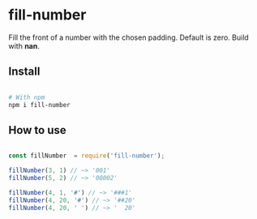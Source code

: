 # fill-number 

Fill the front of a number with the chosen padding. Default is zero. Build with __nan__.

## Install 

```sh

# With npm 
npm i fill-number

```

## How to use 

```js 

const fillNumber  = require('fill-number');

fillNumber(3, 1) // ~> '001'
fillNumber(5, 2) // ~> '00002'

fillNumber(4, 1, '#') // ~> '###1'
fillNumber(4, 20, '#') // ~> '##20'
fillNumber(4, 20, ' ') // ~> '  20'

```

